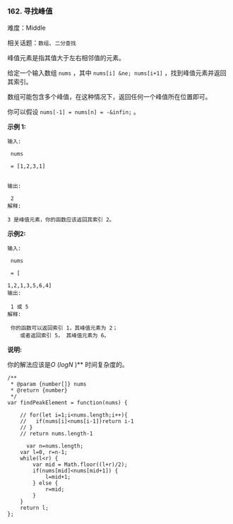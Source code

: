 ### 162. 寻找峰值

难度：Middle

相关话题：`数组`、`二分查找`

峰值元素是指其值大于左右相邻值的元素。



给定一个输入数组 `nums` ，其中  `nums[i] &ne; nums[i+1]` ，找到峰值元素并返回其索引。



数组可能包含多个峰值，在这种情况下，返回任何一个峰值所在位置即可。



你可以假设 `nums[-1] = nums[n] = -&infin;` 。



**示例 1:** 





```
输入:

 nums

 = [1,2,3,1]


输出:

 2
解释:

3 是峰值元素，你的函数应该返回其索引 2。
```


**示例2:** 





```
输入:

 nums

 = [

1,2,1,3,5,6,4]
输出:

 1 或 5 
解释:

 你的函数可以返回索引 1，其峰值元素为 2；
    或者返回索引 5， 其峰值元素为 6。

```


**说明:** 



你的解法应该是*O* (*logN* )** 时间复杂度的。




```
/**
 * @param {number[]} nums
 * @return {number}
 */
var findPeakElement = function(nums) {

    // for(let i=1;i<nums.length;i++){
    //   if(nums[i]<nums[i-1])return i-1
    // }
    // return nums.length-1
  
      var n=nums.length;
    var l=0, r=n-1;
    while(l<r) {
        var mid = Math.floor((l+r)/2);
        if(nums[mid]<nums[mid+1]) {
            l=mid+1;
        } else {
            r=mid;
        }
    }
    return l;
};



```

